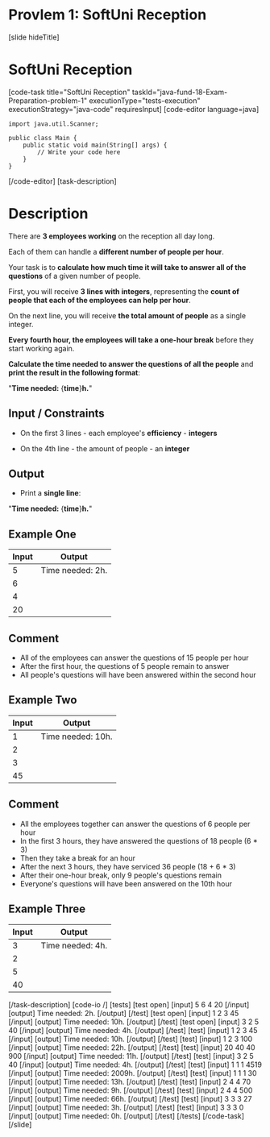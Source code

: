 # Provlem 1: SoftUni Reception 

[slide hideTitle]

# SoftUni Reception 

[code-task title="SoftUni Reception" taskId="java-fund-18-Exam-Preparation-problem-1" executionType="tests-execution" executionStrategy="java-code" requiresInput]
[code-editor language=java]

```
import java.util.Scanner;

public class Main {
    public static void main(String[] args) {
        // Write your code here
    }
}
```
[/code-editor]
[task-description]
# Description

There are **3 employees working** on the reception all day long.

Each of them can handle a **different number of people per hour**.

Your task is to **calculate how much time it will take to answer all of the questions** of a given number of people.

First, you will receive **3 lines with integers**, representing the **count of people that each of the employees can help per hour**. 

On the next line, you will receive **the total amount of people** as a single integer. 

**Every fourth hour, the employees will take a one-hour break** before they start working again. 

**Calculate the time needed to answer the questions of all the people** and **print the result in the following format**:

"**Time needed:** \{**time**\}**h.**"

## Input / Constraints

- On the first 3 lines -  each employee's **efficiency** - **integers**

- On the 4th line - the amount of people - an **integer**

## Output

- Print a **single line**: 

"**Time needed:** \{**time**\}**h.**"

## Example One
| **Input** | **Output** |
| --- | --- |
| 5 | Time needed: 2h. |
| 6 | |
| 4 | |
| 20 | |

## Comment

- All of the employees can answer the questions of 15 people per hour
- After the first hour, the questions of 5 people remain to answer
- All people's questions will have been answered within the second hour

## Example Two
| **Input** | **Output** |
| --- | --- |
| 1 | Time needed: 10h. |
| 2 | |
| 3 | |
|45 | |

## Comment

- All the employees together can answer the questions of 6 people per hour
- In the first 3 hours, they have answered the questions of 18 people (6 \* 3)
- Then they take a break for an hour
- After the next 3 hours, they have serviced 36 people (18 + 6 \* 3)
- After their one-hour break, only 9 people's questions remain
- Everyone's questions will have been answered on the 10th hour

## Example Three
| **Input** | **Output** |
| --- | --- |
| 3 | Time needed: 4h. |
| 2 | |
| 5 | |
| 40 | |

[/task-description]
[code-io /]
[tests]
[test open]
[input]
5
6
4
20
[/input]
[output]
Time needed\: 2h\.
[/output]
[/test]
[test open]
[input]
1
2
3
45
[/input]
[output]
Time needed\: 10h\.
[/output]
[/test]
[test open]
[input]
3
2
5
40
[/input]
[output]
Time needed\: 4h\.
[/output]
[/test]
[test]
[input]
1
2
3
45
[/input]
[output]
Time needed\: 10h\.
[/output]
[/test]
[test]
[input]
1
2
3
100
[/input]
[output]
Time needed\: 22h\.
[/output]
[/test]
[test]
[input]
20
40
40
900
[/input]
[output]
Time needed\: 11h\.
[/output]
[/test]
[test]
[input]
3
2
5
40
[/input]
[output]
Time needed\: 4h\.
[/output]
[/test]
[test]
[input]
1
1
1
4519
[/input]
[output]
Time needed\: 2009h\.
[/output]
[/test]
[test]
[input]
1
1
1
30
[/input]
[output]
Time needed\: 13h\.
[/output]
[/test]
[test]
[input]
2
4
4
70
[/input]
[output]
Time needed\: 9h\.
[/output]
[/test]
[test]
[input]
2
4
4
500
[/input]
[output]
Time needed\: 66h\.
[/output]
[/test]
[test]
[input]
3
3
3
27
[/input]
[output]
Time needed\: 3h\.
[/output]
[/test]
[test]
[input]
3
3
3
0
[/input]
[output]
Time needed\: 0h\.
[/output]
[/test]
[/tests]
[/code-task]
[/slide]
